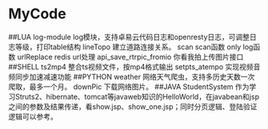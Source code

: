 # MyCode

##LUA
log-module  log模块，支持卓易云代码日志和openresty日志，可调整日志等级，打印table结构
lineTopo  建立道路连接关系。
scan      scan函数
only      log函数
urlReplace  redis url处理
api_save_rtrpic_fromio  你看我拍上传图片接口
##SHELL
ts2mp4    整合ts视频文件，按mp4格式输出
setpts_atempo   实现视频音频同步加速减速功能
##PYTHON
weather   网络天气爬虫，支持多历史天数一次爬取，最多一个月。
downPic   下载网络图片。
##JAVA
StudentSystem 作为学习Struts2、hibernate、tomcat等javaweb知识的HelloWorld，在javabean和jsp之间的参数及结果传递，看show.jsp、show_one.jsp；同时分页逻辑、登陆验证逻辑可以参考。
